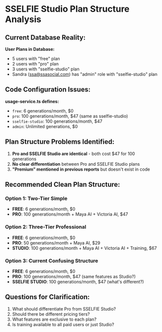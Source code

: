 # SSELFIE Studio Plan Structure Analysis

## Current Database Reality:
**User Plans in Database:**
- 5 users with "free" plan
- 2 users with "pro" plan  
- 3 users with "sselfie-studio" plan
- Sandra (ssa@ssasocial.com) has "admin" role with "sselfie-studio" plan

## Code Configuration Issues:
**usage-service.ts defines:**
- `free`: 6 generations/month, $0
- `pro`: 100 generations/month, $47 (same as sselfie-studio)
- `sselfie-studio`: 100 generations/month, $47
- `admin`: Unlimited generations, $0

## Plan Structure Problems Identified:
1. **Pro and SSELFIE Studio are identical** - both cost $47 for 100 generations
2. **No clear differentiation** between Pro and SSELFIE Studio plans
3. **"Premium" mentioned in previous reports** but doesn't exist in code

## Recommended Clean Plan Structure:

### Option 1: Two-Tier Simple
- **FREE**: 6 generations/month, $0
- **PRO**: 100 generations/month + Maya AI + Victoria AI, $47

### Option 2: Three-Tier Professional
- **FREE**: 6 generations/month, $0  
- **PRO**: 50 generations/month + Maya AI, $29
- **STUDIO**: 100 generations/month + Maya AI + Victoria AI + Training, $67

### Option 3: Current Confusing Structure
- **FREE**: 6 generations/month, $0
- **PRO**: 100 generations/month, $47 (same features as Studio?)
- **SSELFIE STUDIO**: 100 generations/month, $47 (what's different?)

## Questions for Clarification:
1. What should differentiate Pro from SSELFIE Studio?
2. Should there be different pricing tiers?
3. What features are exclusive to each plan?
4. Is training available to all paid users or just Studio?